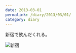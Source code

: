 ```yaml
---
date: 2013-03-01
permalink: /diary/2013/03/01/
category: diary
---
```


新宿で飲んだくれる。

![新宿](http://instagram.com/p/WUPlPUSLur/media?size=l "新宿")